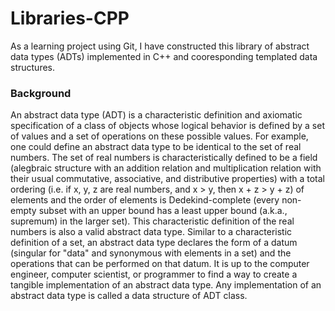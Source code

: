 # Libraries-CPP
As a learning project using Git, I have constructed this library of abstract data types (ADTs) implemented in C++ and cooresponding templated data structures. 
### Background
An abstract data type (ADT) is a characteristic definition and axiomatic specification of a class of objects whose logical behavior is defined by a set of values and a set of operations on these possible values. 
For example, one could define an abstract data type to be identical to the set of real numbers. The set of real numbers is characteristically defined to be a field (alegbraic structure with an addition relation and multiplication relation with their usual commutative, associative, and distributive properties) with a total ordering (i.e. if x, y, z are real numbers, and x > y, then x + z > y + z) of elements and the order of elements is Dedekind-complete (every non-empty subset with an upper bound has a least upper bound (a.k.a., supremum) in the larger set). This characteristic definition of the real numbers is also a valid abstract data type.
Similar to a characteristic definition of a set, an abstract data type declares the form of a datum (singular for "data" and synonymous with elements in a set) and the operations that can be performed on that datum. It is up to the computer engineer, computer scientist, or programmer to find a way to create a tangible implementation of an abstract data type. Any implementation of an abstract data type is called a data structure of ADT class.
